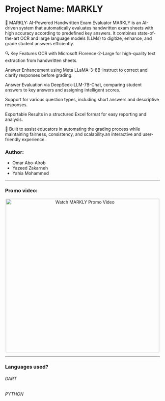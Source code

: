 
# Project Name: MARKLY

🧠 MARKLY: AI-Powered Handwritten Exam Evaluator
MARKLY is an AI-driven system that automatically evaluates handwritten exam sheets with high accuracy according to predefined key answers. 
It combines state-of-the-art OCR and large language models (LLMs) to digitize, enhance, and grade student answers efficiently.

🔍 Key Features
OCR with Microsoft Florence-2-Large for high-quality text extraction from handwritten sheets.

Answer Enhancement using Meta LLaMA-3-8B-Instruct to correct and clarify responses before grading.

Answer Evaluation via DeepSeek-LLM-7B-Chat, comparing student answers to key answers and assigning intelligent scores.

Support for various question types, including short answers and descriptive responses.

Exportable Results in a structured Excel format for easy reporting and analysis.

🚀 Built to assist educators in automating the grading process while maintaining fairness, consistency, and scalability.an interactive and user-friendly experience.
### Author:
*  Omar Abo-Alrob
*  Yazeed Zakarneh
*  Yahia Mohammed
_______________________________________________________________________________________________________________________
### Promo video: 
<p align="center">
  <a href="https://youtube.com/shorts/H0J-MzQQZPs">
    <img src="https://img.youtube.com/vi/H0J-MzQQZPs/maxresdefault.jpg" alt="Watch MARKLY Promo Video" width="500"/>
  </a>
</p>


_______________________________________________________________________________________________________________________
### Languages used?
###### DART
###### PYTHON





